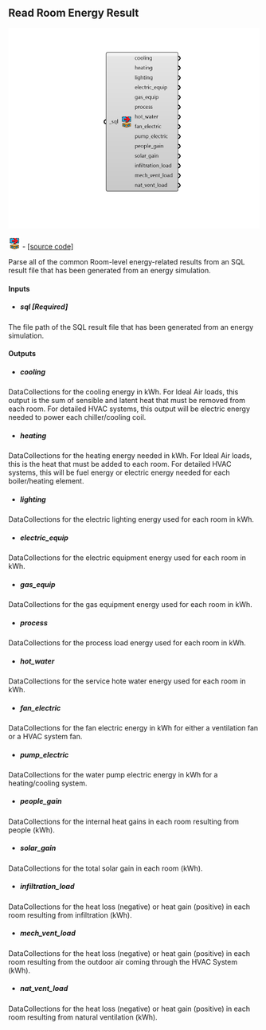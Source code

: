 ## Read Room Energy Result

![](../../images/components/Read_Room_Energy_Result.png)

![](../../images/icons/Read_Room_Energy_Result.png) - [[source code]](https://github.com/ladybug-tools/honeybee-grasshopper-energy/blob/master/honeybee_grasshopper_energy/src//HB%20Read%20Room%20Energy%20Result.py)


Parse all of the common Room-level energy-related results from an SQL result file that has been generated from an energy simulation. 



#### Inputs
* ##### sql [Required]
The file path of the SQL result file that has been generated from an energy simulation. 

#### Outputs
* ##### cooling
DataCollections for the cooling energy in kWh. For Ideal Air loads, this output is the sum of sensible and latent heat that must be removed from each room.  For detailed HVAC systems, this output will be electric energy needed to power each chiller/cooling coil. 
* ##### heating
DataCollections for the heating energy needed in kWh. For Ideal Air loads, this is the heat that must be added to each room.  For detailed HVAC systems, this will be fuel energy or electric energy needed for each boiler/heating element. 
* ##### lighting
DataCollections for the electric lighting energy used for each room in kWh. 
* ##### electric_equip
DataCollections for the electric equipment energy used for each room in kWh. 
* ##### gas_equip
DataCollections for the gas equipment energy used for each room in kWh. 
* ##### process
DataCollections for the process load energy used for each room in kWh. 
* ##### hot_water
DataCollections for the service hote water energy used for each room in kWh. 
* ##### fan_electric
DataCollections for the fan electric energy in kWh for either a ventilation fan or a HVAC system fan. 
* ##### pump_electric
DataCollections for the water pump electric energy in kWh for a heating/cooling system. 
* ##### people_gain
DataCollections for the internal heat gains in each room resulting from people (kWh). 
* ##### solar_gain
DataCollections for the total solar gain in each room (kWh). 
* ##### infiltration_load
DataCollections for the heat loss (negative) or heat gain (positive) in each room resulting from infiltration (kWh). 
* ##### mech_vent_load
DataCollections for the heat loss (negative) or heat gain (positive) in each room resulting from the outdoor air coming through the HVAC System (kWh). 
* ##### nat_vent_load
DataCollections for the heat loss (negative) or heat gain (positive) in each room resulting from natural ventilation (kWh). 